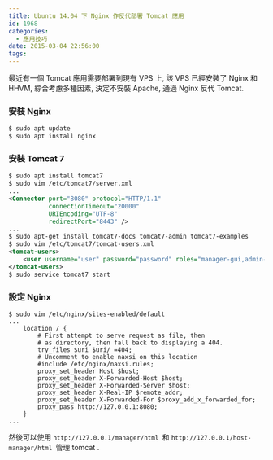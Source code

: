 ```yaml
---
title: Ubuntu 14.04 下 Nginx 作反代部署 Tomcat 應用
id: 1968
categories:
  - 應用技巧
date: 2015-03-04 22:56:00
tags:
---
```


最近有一個 Tomcat 應用需要部署到現有 VPS 上, 該 VPS 已經安裝了 Nginx 和 HHVM, 綜合考慮多種因素, 決定不安裝 Apache, 通過 Nginx 反代 Tomcat.

<!--more-->

### 安裝 Nginx

```bash
$ sudo apt update
$ sudo apt install nginx
```

### 安裝 Tomcat 7

```xml
$ sudo apt install tomcat7
$ sudo vim /etc/tomcat7/server.xml
...
<Connector port="8080" protocol="HTTP/1.1"
           connectionTimeout="20000"
           URIEncoding="UTF-8"
           redirectPort="8443" />
...
$ sudo apt-get install tomcat7-docs tomcat7-admin tomcat7-examples
$ sudo vim /etc/tomcat7/tomcat-users.xml
<tomcat-users>
    <user username="user" password="password" roles="manager-gui,admin-gui"/>
</tomcat-users>
$ sudo service tomcat7 start
```

### 設定 Nginx

```nginx
$ sudo vim /etc/nginx/sites-enabled/default
...
    location / {
        # First attempt to serve request as file, then
        # as directory, then fall back to displaying a 404.
        try_files $uri $uri/ =404;
        # Uncomment to enable naxsi on this location
        #include /etc/nginx/naxsi.rules;
        proxy_set_header Host $host;
        proxy_set_header X-Forwarded-Host $host;
        proxy_set_header X-Forwarded-Server $host;
        proxy_set_header X-Real-IP $remote_addr;
        proxy_set_header X-Forwarded-For $proxy_add_x_forwarded_for;
        proxy_pass http://127.0.0.1:8080;
    }
...
```

然後可以使用 `http://127.0.0.1/manager/html `和 `http://127.0.0.1/host-manager/html `管理 tomcat .
